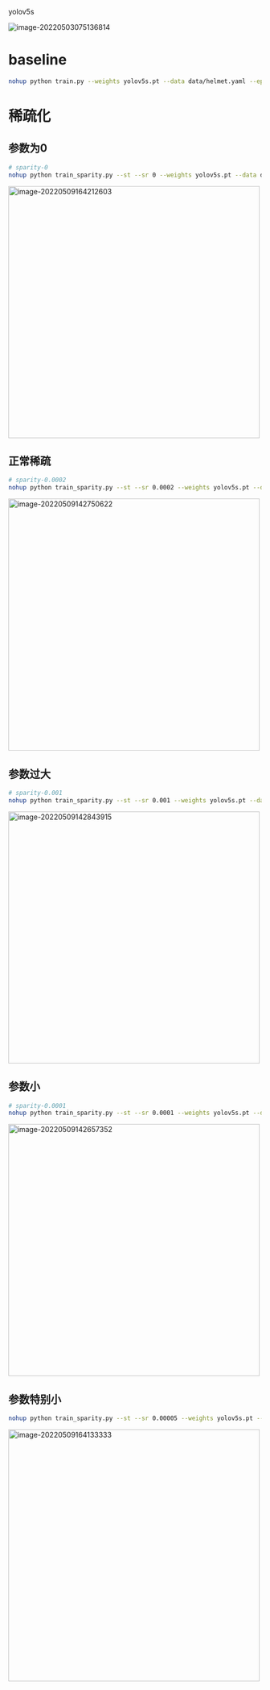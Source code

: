 

yolov5s

![image-20220503075136814](https://raw.githubusercontent.com/yin-qiyu/picbed/master/img/202205030751864.png)







# baseline

```bash
nohup python train.py --weights yolov5s.pt --data data/helmet.yaml --epochs 300 --device 0 --name baseline --adam  &
```



# 稀疏化

## 参数为0

```bash
# sparity-0
nohup python train_sparity.py --st --sr 0 --weights yolov5s.pt --data data/helmet.yaml --epochs 100 --imgsz 640 --device 0 --name sparse-baseline --adam &
```

<img src="https://raw.githubusercontent.com/yin-qiyu/picbed/master/img/202205091646335.png" alt="image-20220509164212603" width="500" />

## 正常稀疏

```bash
# sparity-0.0002
nohup python train_sparity.py --st --sr 0.0002 --weights yolov5s.pt --data data/helmet.yaml --epochs 300 --imgsz 640 --device 1 --name sparse --adam &
```

<img src="https://raw.githubusercontent.com/yin-qiyu/picbed/master/img/202205091646322.png" alt="image-20220509142750622" width="500" />



## 参数过大

```bash
# sparity-0.001
nohup python train_sparity.py --st --sr 0.001 --weights yolov5s.pt --data data/helmet.yaml --epochs 100 --imgsz 640 --device 0 --name sparse-large --adam &
```

<img src="https://raw.githubusercontent.com/yin-qiyu/picbed/master/img/202205091646425.png" alt="image-20220509142843915" width="500" />



## 参数小

```bash
# sparity-0.0001
nohup python train_sparity.py --st --sr 0.0001 --weights yolov5s.pt --data data/helmet.yaml --epochs 100 --imgsz 640 --device 1 --name sparse-smal --adam &
```

<img src="https://raw.githubusercontent.com/yin-qiyu/picbed/master/img/202205091646880.png" alt="image-20220509142657352"  width="500"/>



## 参数特别小

```bash
nohup python train_sparity.py --st --sr 0.00005 --weights yolov5s.pt --data data/helmet.yaml --epochs 100 --imgsz 640 --device 1 --name sparse-s --adam &
```

<img src="https://raw.githubusercontent.com/yin-qiyu/picbed/master/img/202205091641389.png" alt="image-20220509164133333" width="500" />
